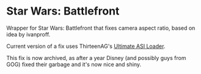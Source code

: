 # Star Wars: Battlefront
Wrapper for Star Wars: Battlefront that fixes camera aspect ratio, based on idea by ivanproff.

Current version of a fix uses ThirteenAG's [Ultimate ASI Loader](https://github.com/ThirteenAG/Ultimate-ASI-Loader).

This fix is now archived, as after a year Disney (and possibly guys from GOG) fixed their garbage and it's now nice and shiny.
